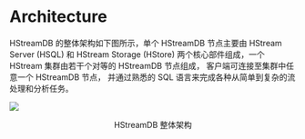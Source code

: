 # Architecture

HStreamDB 的整体架构如下图所示，单个 HStreamDB 节点主要由 HStream Server (HSQL) 和 HStream Storage (HStore) 两个核心部件组成，一个 HStream 集群由若干个对等的 HStreamDB 节点组成， 客户端可连接至集群中任意一个 HStreamDB 节点， 并通过熟悉的 SQL 语言来完成各种从简单到复杂的流处理和分析任务。

![](https://static.emqx.net/images/faab4a8b1d02f14bc5a4153fe37f21ca.png)

<center>HStreamDB 整体架构</center>
